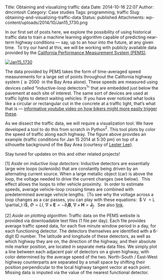 Title: Obtaining and visualizing traffic data
Date: 2014-10-16 22:07
Author: dmcintosh
Category: Case studies
Tags: programming, traffic
Slug: obtaining-and-visualizing-traffic-data
Status: published
Attachments: wp-content/uploads/2014/10/Jan15_1730.png

In our first set of posts here, we explore the possibility of using historical traffic data to train a machine learning algorithm capable of predicting near-term highway conditions — say, up to an hour into the future, at any given time.  To try our hand at this, we will be working with publicly available data provided by the [California Performance Measurement System (PEMS)](http://pems.dot.ca.gov/).

[![Jan15_1730]({static}/wp-content/uploads/2014/10/Jan15_1730.png)]({static}/wp-content/uploads/2014/10/Jan15_1730.png)

The data provided by PEMS takes the form of time-averaged speed measurements for a large set of points throughout the California highway system ($\gtrsim 2000$  in the Bay Area alone). These speeds are measured using devices called “inductive-loop detectors$^1$” that are embedded just below the pavement at each site of interest. The same sort of devices are used at traffic lights to detect waiting vehicles: If you have ever noticed what looks like a circular or rectangular cut in the concrete at a traffic light, that’s what that is — [informative youtube video on how bikers might more easily trigger these](https://www.youtube.com/watch?v=8GAacxGiV4A).

As we dissect the traffic data, we will require a visualization tool. We have developed a tool to do this from scratch in Python$^2$. This tool plots by color the speed of traffic along each highway. The figure above provides an example (traffic conditions for Jan 15 2014 at 5:30 pm) on top of a silhouette background of the Bay Area (courtesy of [Lester Lee](http://www.lesterlee.org/)).

Stay tuned for updates on this and other related projects!

[1] *Aside on inductive loop detectors*: Inductive detectors are essentially large wire loops (solenoids) that are constantly being driven by an alternating current source. When a large metallic object (car) is above the loop, the voltage needed to drive the current changes (see below).  This effect allows the loops to infer vehicle proximity.  In order to estimate speeds, average vehicle-loop crossing times are combined with predetermined average vehicle lengths.  [To see why the voltage across a loop changes as a car passes, you can play with these equations:  $ V  = L \partial_t I$, $\Phi = L I$, $\nabla \times \textbf{E} = - \partial_t \textbf{B}$, $\nabla \times \textbf{H} = \textbf{J}_f$.  See also [link](http://en.wikipedia.org/wiki/Electromagnet#Magnetic_core).

[2] *Aside on plotting algorithm*: Traffic data on the PEMS website is provided via downloadable text files (1 file per day). Each file provides average traffic speed data, for each five minute window period in a day, for each functioning detector. The detectors themselves are identified with a 6-digit ID number. The latitude and longitude of these detectors, as well as which highway they are on, the direction of the highway, and their absolute mile marker position, are located in separate meta data files. We simply plot a line between each adjacent pair of detectors on a given highway, with color determined by the average speed of the two. North-South / East-West highway counterparts are separated by a small space by shifting their position perpendicular to the local highway tangent vector at each point. Missing data is imputed via the value of the nearest functional detector.
